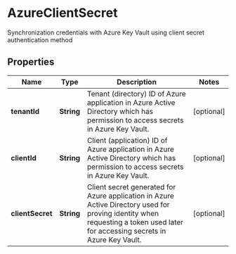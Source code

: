 

# AzureClientSecret

Synchronization credentials with Azure Key Vault using client secret authentication method

## Properties

| Name | Type | Description | Notes |
|------------ | ------------- | ------------- | -------------|
|**tenantId** | **String** | Tenant (directory) ID of Azure application in Azure Active Directory which has permission to access secrets in Azure Key Vault. |  [optional] |
|**clientId** | **String** | Client (application) ID of Azure application in Azure Active Directory which has permission to access secrets in Azure Key Vault. |  [optional] |
|**clientSecret** | **String** | Client secret generated for Azure application in Azure Active Directory used for proving identity when requesting a token used later for accessing secrets in Azure Key Vault. |  [optional] |



